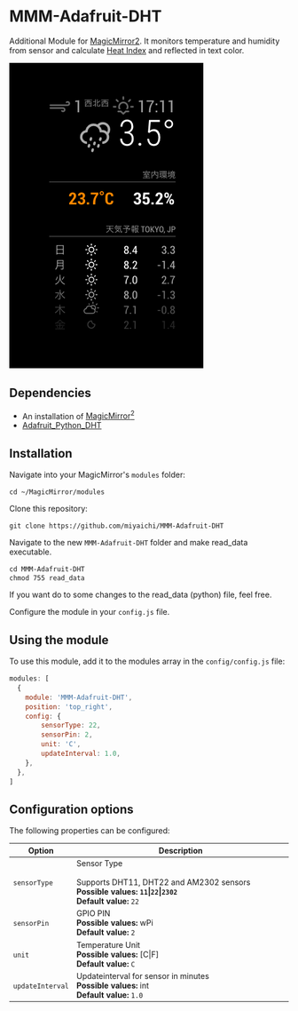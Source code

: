 # MMM-Adafruit-DHT
Additional Module for [MagicMirror2</sup>](https://github.com/MichMich/MagicMirror).
It monitors temperature and humidity from sensor and calculate [Heat Index](https://en.wikipedia.org/wiki/Heat_index) and reflected in text color.

<img src="https://raw.githubusercontent.com/miyaichi/MMM-Adafruit-DHT/master/widget.png" style="max-width:100%;">


## Dependencies
- An installation of [MagicMirror<sup>2</sup>](https://github.com/MichMich/MagicMirror)
- [Adafruit_Python_DHT](https://github.com/adafruit/Adafruit_Python_DHT)

## Installation

Navigate into your MagicMirror's `modules` folder:
```
cd ~/MagicMirror/modules
```

Clone this repository:
```
git clone https://github.com/miyaichi/MMM-Adafruit-DHT
```

Navigate to the new `MMM-Adafruit-DHT` folder and make read_data executable.
```
cd MMM-Adafruit-DHT
chmod 755 read_data
```

If you want do to some changes to the read_data (python) file, feel free.

Configure the module in your `config.js` file.

## Using the module

To use this module, add it to the modules array in the `config/config.js` file:
```javascript
modules: [
  {
    module: 'MMM-Adafruit-DHT',
    position: 'top_right',
    config: {
        sensorType: 22,
        sensorPin: 2,
        unit: 'C',
        updateInterval: 1.0,
    },
  },
]
```

## Configuration options

The following properties can be configured:

<table width="100%">
	<thead>
		<tr>
			<th>Option</th>
			<th width="100%">Description</th>
		</tr>
	<thead>
	<tbody>
		<tr>
			<td><code>sensorType</code></td>
			<td>Sensor Type
                                <br>
			        <br>Supports DHT11, DHT22 and AM2302 sensors
                                <br>
                                <b>Possible values: <code>11</code>|<code>22</code>|<code>2302</code></b> 
                                <br>
				<b>Default value:</b> <code>22</code>
			</td>
		</tr>
		<tr>
			<td><code>sensorPin</code></td>
			<td>GPIO PIN
                                <br>
                                <b>Possible values:</b> wPi 
                                <br>
				<b>Default value:</b> <code>2</code>
			</td>
		</tr>
		<tr>
			<td><code>unit</code></td>
			<td>Temperature Unit
                                <br>
                                <b>Possible values:</b> [C|F] 
                                <br>
				<b>Default value:</b> <code>C</code>
			</td>
		</tr>
                <tr>
			<td><code>updateInterval</code></td>
			<td>Updateinterval for sensor in minutes
                                <br>
                                <b>Possible values:</b> int 
                                <br>
				<b>Default value:</b> <code>1.0</code>
			</td>
		</tr>
	</tbody>
</table>
<br>
